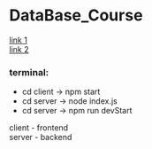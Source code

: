 # DataBase_Course

[link 1](https://www.youtube.com/watch?v=T8mqZZ0r-RA)     
[link 2](https://www.youtube.com/watch?v=3YrOOia3-mo)


### terminal:
+ cd client  ->  npm start
+ cd server  ->  node index.js
+ cd server  ->  npm run devStart


client - frontend     
server - backend
